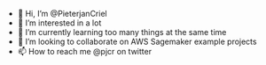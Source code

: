 - 👋 Hi, I’m @PieterjanCriel
- 👀 I’m interested in a lot
- 🌱 I’m currently learning too many things at the same time
- 💞️ I’m looking to collaborate on AWS Sagemaker example projects
- 📫 How to reach me @pjcr on twitter

<!---
PieterjanCriel/PieterjanCriel is a ✨ special ✨ repository because its `README.md` (this file) appears on your GitHub profile.
You can click the Preview link to take a look at your changes.
--->
